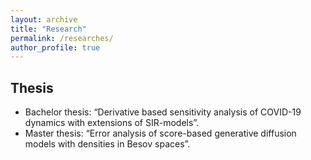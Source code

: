 ```yaml
---
layout: archive
title: "Research"
permalink: /researches/
author_profile: true
---
```


## Thesis

- Bachelor thesis: “Derivative based sensitivity analysis of COVID-19 dynamics with extensions of SIR-models”.
- Master thesis: “Error analysis of score-based generative diffusion models with densities in Besov spaces”.
